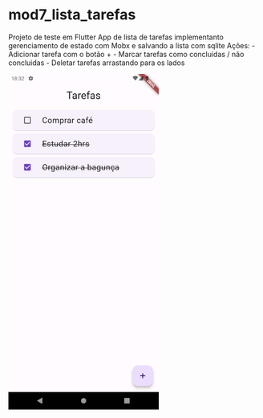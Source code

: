 # mod7_lista_tarefas

Projeto de teste em Flutter
App de lista de tarefas implementanto gerenciamento de estado com Mobx e salvando a lista com sqlite
Ações:
    - Adicionar tarefa com o botão +
    - Marcar tarefas como concluidas / não concluidas
    - Deletar tarefas arrastando para os lados

<img src="screenshots/ss1.png" width="300">